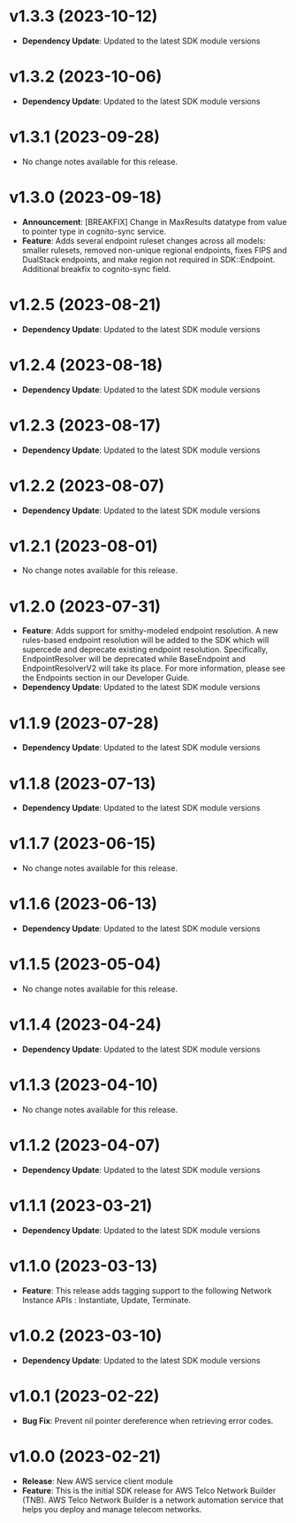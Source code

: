 # v1.3.3 (2023-10-12)

* **Dependency Update**: Updated to the latest SDK module versions

# v1.3.2 (2023-10-06)

* **Dependency Update**: Updated to the latest SDK module versions

# v1.3.1 (2023-09-28)

* No change notes available for this release.

# v1.3.0 (2023-09-18)

* **Announcement**: [BREAKFIX] Change in MaxResults datatype from value to pointer type in cognito-sync service.
* **Feature**: Adds several endpoint ruleset changes across all models: smaller rulesets, removed non-unique regional endpoints, fixes FIPS and DualStack endpoints, and make region not required in SDK::Endpoint. Additional breakfix to cognito-sync field.

# v1.2.5 (2023-08-21)

* **Dependency Update**: Updated to the latest SDK module versions

# v1.2.4 (2023-08-18)

* **Dependency Update**: Updated to the latest SDK module versions

# v1.2.3 (2023-08-17)

* **Dependency Update**: Updated to the latest SDK module versions

# v1.2.2 (2023-08-07)

* **Dependency Update**: Updated to the latest SDK module versions

# v1.2.1 (2023-08-01)

* No change notes available for this release.

# v1.2.0 (2023-07-31)

* **Feature**: Adds support for smithy-modeled endpoint resolution. A new rules-based endpoint resolution will be added to the SDK which will supercede and deprecate existing endpoint resolution. Specifically, EndpointResolver will be deprecated while BaseEndpoint and EndpointResolverV2 will take its place. For more information, please see the Endpoints section in our Developer Guide.
* **Dependency Update**: Updated to the latest SDK module versions

# v1.1.9 (2023-07-28)

* **Dependency Update**: Updated to the latest SDK module versions

# v1.1.8 (2023-07-13)

* **Dependency Update**: Updated to the latest SDK module versions

# v1.1.7 (2023-06-15)

* No change notes available for this release.

# v1.1.6 (2023-06-13)

* **Dependency Update**: Updated to the latest SDK module versions

# v1.1.5 (2023-05-04)

* No change notes available for this release.

# v1.1.4 (2023-04-24)

* **Dependency Update**: Updated to the latest SDK module versions

# v1.1.3 (2023-04-10)

* No change notes available for this release.

# v1.1.2 (2023-04-07)

* **Dependency Update**: Updated to the latest SDK module versions

# v1.1.1 (2023-03-21)

* **Dependency Update**: Updated to the latest SDK module versions

# v1.1.0 (2023-03-13)

* **Feature**: This release adds tagging support to the following Network Instance APIs : Instantiate, Update, Terminate.

# v1.0.2 (2023-03-10)

* **Dependency Update**: Updated to the latest SDK module versions

# v1.0.1 (2023-02-22)

* **Bug Fix**: Prevent nil pointer dereference when retrieving error codes.

# v1.0.0 (2023-02-21)

* **Release**: New AWS service client module
* **Feature**: This is the initial SDK release for AWS Telco Network Builder (TNB). AWS Telco Network Builder is a network automation service that helps you deploy and manage telecom networks.

